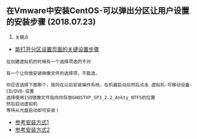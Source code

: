 ## 在Vmware中安装CentOS-可以弹出分区让用户设置的安装步骤 (2018.07.23)
1. `关键点`
* [能打开分区设置页面的关键设置步骤]()
```
在创建虚拟机的时候有一个选择项选的不对

有一个让你放安装映像文件的选择项，不能选，

你应该选择下面那个，我将在以后安装操作系统，在机器启动后然后点击 虚拟机-可移动设备-CD/DVD-设置
选择使用ISO镜像文件指向你存放GHOSTXP_SP3_2.2_Ankty_NTFS的位置
然后启动虚拟机
等待从光盘启动即可安装！
```
* [参考安装方式1](https://jingyan.baidu.com/article/acf728fd6bdba1f8e510a3f7.html)
* [参考安装方式2](https://blog.csdn.net/jazzsoldier/article/details/54614116)